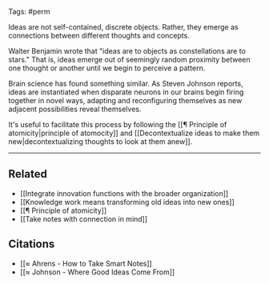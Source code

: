Tags: #perm

Ideas are not self-contained, discrete objects. Rather, they emerge as connections between different thoughts and concepts. 

Walter Benjamin wrote that "ideas are to objects as constellations are to stars." That is, ideas emerge out of seemingly random proximity between one thought or another until we begin to perceive a pattern. 

Brain science has found something similar. As Steven Johnson reports, ideas are instantiated when disparate neurons in our brains begin firing together in novel ways, adapting and reconfiguring themselves as new adjacent possibilities reveal themselves. 

It's useful to facilitate this process by following the [[¶ Principle of atomicity|principle of atomocity]] and [[Decontextualize ideas to make them new|decontextualizing thoughts to look at them anew]].

---
## Related 
- [[Integrate innovation functions with the broader organization]]
- [[Knowledge work means transforming old ideas into new ones]]
- [[¶ Principle of atomicity]]
- [[Take notes with connection in mind]]

## Citations
- [[≈ Ahrens - How to Take Smart Notes]]
- [[≈ Johnson - Where Good Ideas Come From]]